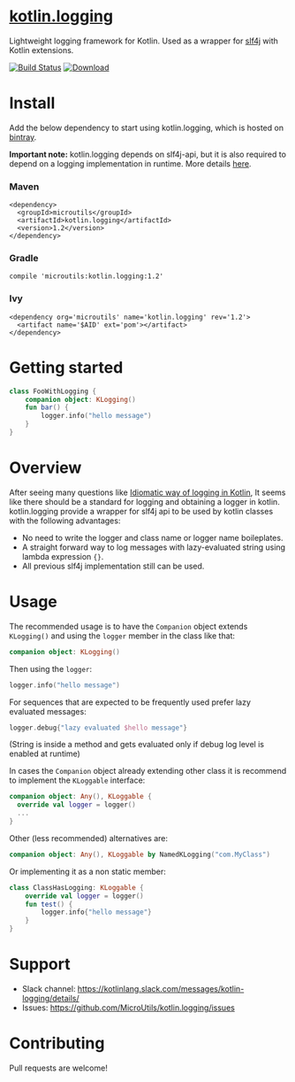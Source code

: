 # [kotlin.logging](https://github.com/MicroUtils/kotlin.logging)

Lightweight logging framework for Kotlin.
Used as a wrapper for [slf4j](http://www.slf4j.org/) with Kotlin extensions.

[![Build Status](https://travis-ci.org/MicroUtils/kotlin.logging.png?branch=master)](https://travis-ci.org/MicroUtils/kotlin.logging)
[ ![Download](https://api.bintray.com/packages/microutils/kotlin.logging/kotlin.logging/images/download.svg) ](https://bintray.com/microutils/kotlin.logging/kotlin.logging/_latestVersion)

# Install

Add the below dependency to start using kotlin.logging, which is hosted on [bintray](https://bintray.com/microutils/kotlin.logging/kotlin.logging/view).

**Important note:** kotlin.logging depends on slf4j-api, but it is also required to depend on a logging implementation in runtime. More details [here](http://saltnlight5.blogspot.co.il/2013/08/how-to-configure-slf4j-with-different.html).

### Maven
```
<dependency>
  <groupId>microutils</groupId>
  <artifactId>kotlin.logging</artifactId>
  <version>1.2</version>
</dependency>
```
### Gradle
```
compile 'microutils:kotlin.logging:1.2'
```
### Ivy
```
<dependency org='microutils' name='kotlin.logging' rev='1.2'>
  <artifact name='$AID' ext='pom'></artifact>
</dependency>
```

# Getting started
 
```Kotlin
class FooWithLogging {
    companion object: KLogging()
    fun bar() {
        logger.info("hello message")
    }
}
```

# Overview

After seeing many questions like [Idiomatic way of logging in Kotlin](http://stackoverflow.com/questions/34416869/idiomatic-way-of-logging-in-kotlin), It seems like there should be a standard for logging and obtaining a logger in kotlin. kotlin.logging provide a wrapper for slf4j api to be used by kotlin classes with the following advantages:
  - No need to write the logger and class name or logger name boileplates.
  - A straight forward way to log messages with lazy-evaluated string using lambda expression `{}`.
  - All previous slf4j implementation still can be used.

# Usage

The recommended usage is to have the `Companion` object extends `KLogging()` and using the `logger` member in the class like that:
```Kotlin
companion object: KLogging()
```
Then using the `logger`:
```Kotlin
logger.info("hello message")
```
For sequences that are expected to be frequently used prefer lazy evaluated messages:
```Kotlin
logger.debug{"lazy evaluated $hello message"}
```
(String is inside a method and gets evaluated only if debug log level is enabled at runtime)

In cases the `Companion` object already extending other class it is recommend to implement the `KLoggable` interface:
```Kotlin
companion object: Any(), KLoggable {
  override val logger = logger()
  ...
}
```

Other (less recommended) alternatives are:
```Kotlin
companion object: Any(), KLoggable by NamedKLogging("com.MyClass")
```
Or implementing it as a non static member:
```Kotlin
class ClassHasLogging: KLoggable {
    override val logger = logger()
    fun test() {
        logger.info{"hello message"}
    }
}
```
# Support

- Slack channel: https://kotlinlang.slack.com/messages/kotlin-logging/details/
- Issues: https://github.com/MicroUtils/kotlin.logging/issues

# Contributing

Pull requests are welcome!

